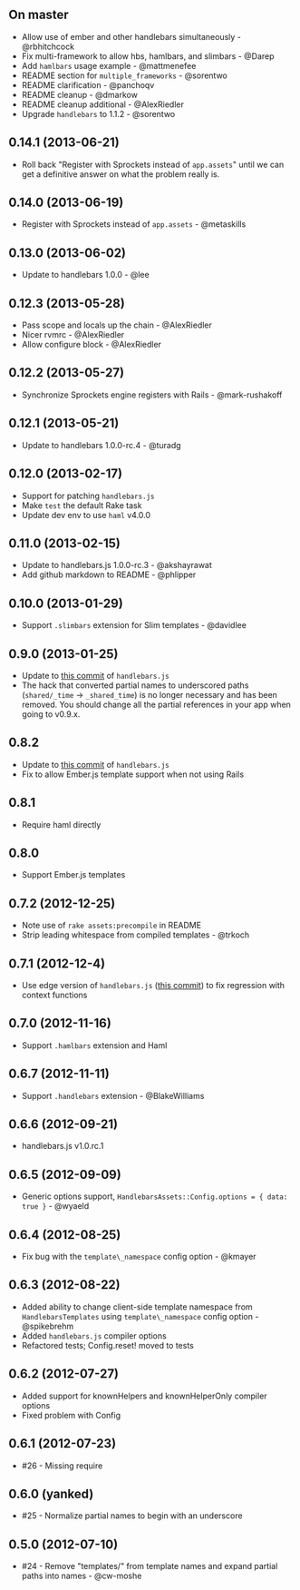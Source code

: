 ## On master

* Allow use of ember and other handlebars simultaneously - @rbhitchcock
* Fix multi-framework to allow hbs, hamlbars, and slimbars - @Darep
* Add `hamlbars` usage example - @mattmenefee
* README section for `multiple_frameworks` - @sorentwo
* README clarification - @panchoqv
* README cleanup - @dmarkow
* README cleanup additional - @AlexRiedler
* Upgrade `handlebars` to 1.1.2 - @sorentwo

## 0.14.1 (2013-06-21)

* Roll back "Register with Sprockets instead of `app.assets`" until we can get a definitive answer on what the problem really is.

## 0.14.0 (2013-06-19)

* Register with Sprockets instead of `app.assets` - @metaskills

## 0.13.0 (2013-06-02)

* Update to handlebars 1.0.0 - @lee

## 0.12.3 (2013-05-28)

* Pass scope and locals up the chain - @AlexRiedler
* Nicer rvmrc - @AlexRiedler
* Allow configure block - @AlexRiedler

## 0.12.2 (2013-05-27)

* Synchronize Sprockets engine registers with Rails - @mark-rushakoff

## 0.12.1 (2013-05-21)

* Update to handlebars 1.0.0-rc.4 - @turadg

## 0.12.0 (2013-02-17)

* Support for patching `handlebars.js`
* Make `test` the default Rake task
* Update dev env to use `haml` v4.0.0

## 0.11.0 (2013-02-15)

* Update to handlebars.js 1.0.0-rc.3 - @akshayrawat
* Add github markdown to README - @phlipper

## 0.10.0 (2013-01-29)

* Support `.slimbars` extension for Slim templates - @davidlee

## 0.9.0 (2013-01-25)

* Update to [this commit](https://github.com/wycats/handlebars.js/commit/a3376e24b1a25f72cf86d1d999bd2ea93fa4dc39) of `handlebars.js`
* The hack that converted partial names to underscored paths (`shared/_time` -> `_shared_time`) is no longer necessary and has been removed. You should change all the partial references in your app when going to v0.9.x.

## 0.8.2

* Update to [this commit](https://github.com/wycats/handlebars.js/commit/5e5f0dce9c352f490f1f1e58fd7d0f76dd006cac) of `handlebars.js`
* Fix to allow Ember.js template support when not using Rails

## 0.8.1

* Require haml directly

## 0.8.0

* Support Ember.js templates

## 0.7.2 (2012-12-25)

* Note use of `rake assets:precompile` in README
* Strip leading whitespace from compiled templates - @trkoch

## 0.7.1 (2012-12-4)

* Use edge version of `handlebars.js` ([this commit](https://github.com/wycats/handlebars.js/commit/bd0490145438e8f9df05abd2f4c25687bac81326)) to fix regression with context functions

## 0.7.0 (2012-11-16)

* Support `.hamlbars` extension and Haml

## 0.6.7 (2012-11-11)

* Support `.handlebars` extension - @BlakeWilliams

## 0.6.6 (2012-09-21)

* handlebars.js v1.0.rc.1
## 0.6.5 (2012-09-09)

* Generic options support, `HandlebarsAssets::Config.options = { data: true }` - @wyaeld

## 0.6.4 (2012-08-25)

* Fix bug with the `template\_namespace` config option - @kmayer

## 0.6.3 (2012-08-22)

* Added ability to change client-side template namespace from `HandlebarsTemplates` using `template\_namespace` config option - @spikebrehm
* Added `handlebars.js` compiler options
* Refactored tests; Config.reset! moved to tests

## 0.6.2 (2012-07-27)

* Added support for knownHelpers and knownHelperOnly compiler options
* Fixed problem with Config

## 0.6.1 (2012-07-23)

* #26 - Missing require

## 0.6.0 (yanked)

* #25 - Normalize partial names to begin with an underscore

## 0.5.0 (2012-07-10)

* #24 - Remove "templates/" from template names and expand partial paths into names - @cw-moshe
